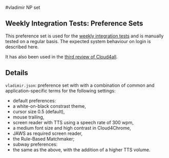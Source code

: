 #vladimir NP set

## Weekly Integration Tests: Preference Sets

This preference set is used for the 
[weekly integration tests](http://wiki.gpii.net/w/Weekly_Integration_Test_Plan) and is manually tested on a regular basis. The expected system behaviour on login is described here.

It has also been used in the [third review of Cloud4all](https://github.com/GPII/universal/blob/master/testData/preferences/review3/review3-preferences.md).

## Details
`vladimir.json`: preference set with with a combination of common and application-specific terms for the following settings:
* default preferences:
 * a white-on-black constrast theme,
 * cursor size 0.5 (default),
 * mouse trailing,
 * screen reader with TTS using a speech rate of 300 wpm,
 * a medium font size and high contrast in Cloud4Chrome,
 * JAWS as required screen reader,
 * the Rule-Based Matchmaker;
* subway preferences:
 * the same as the above, with the addition of a higher TTS volume. 
